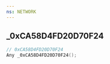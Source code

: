 ```yaml
---
ns: NETWORK
---
```

## _0xCA58D4FD20D70F24

```c
// 0xCA58D4FD20D70F24
Any _0xCA58D4FD20D70F24();
```

